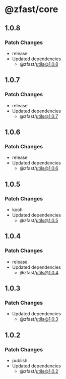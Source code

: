 # @zfast/core

## 1.0.8

### Patch Changes

- release
- Updated dependencies
  - @zfast/utils@1.0.8

## 1.0.7

### Patch Changes

- release
- Updated dependencies
  - @zfast/utils@1.0.7

## 1.0.6

### Patch Changes

- release
- Updated dependencies
  - @zfast/utils@1.0.6

## 1.0.5

### Patch Changes

- kooh
- Updated dependencies
  - @zfast/utils@1.0.5

## 1.0.4

### Patch Changes

- release
- Updated dependencies
  - @zfast/utils@1.0.4

## 1.0.3

### Patch Changes

- Updated dependencies
  - @zfast/utils@1.0.3

## 1.0.2

### Patch Changes

- publish
- Updated dependencies
  - @zfast/utils@1.0.2

